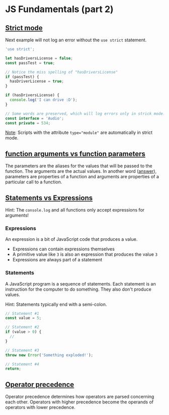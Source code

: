 # JS Fundamentals (part 2)

## [Strict mode](https://developer.mozilla.org/en-US/docs/Web/JavaScript/Reference/Strict_mode)

Next example will not log an error without the `use strict` statement.

```js
'use strict';

let hasDriversLicense = false;
const passTest = true;

// Notice the miss spelling of "hasDriversLicense"
if (passTest) {
  hasDriverLicense = true;
}

if (hasDriversLicense) {
  console.log('I can drive :D');
}

// Some words are preserved, which will log errors only in strick mode:
const interface = 'Audio';
const private = 534;
```

[Note](https://developer.mozilla.org/en-US/docs/Web/JavaScript/Reference/Strict_mode#strict_mode_for_modules): Scripts with the attribute `type="module"` are automatically in strict mode.

## [function arguments vs function parameters](https://stackoverflow.com/a/12874546)

The parameters are the aliases for the values that will be passed to the function. The arguments are the actual values. In another word ([answer](https://stackoverflow.com/a/12874589)), parameters are properties of a function and arguments are properties of a particular call to a function.

## [Statements vs Expressions](https://www.joshwcomeau.com/javascript/statements-vs-expressions/)

Hint: The `console.log` and all functions only accept expressions for arguments!

### Expressions

An expression is a bit of JavaScript code that produces a value.

- Expressions can contain expressions themselves
- A primitive value like `3` is also an expression that produces the value `3`
- Expressions are always part of a statement

### Statements

A JavaScript program is a sequence of statements. Each statement is an instruction for the computer to do something. They also don't produce values.

Hint: Statements typically end with a semi-colon.

```js
// Statement #1
const value = 5;

// Statement #2
if (value > 0) {
  //
}

// Statement #3
throw new Error('Something exploded!');

// Statement #4
return;
```

## [Operator precedence](https://developer.mozilla.org/en-US/docs/Web/JavaScript/Reference/Operators/Operator_precedence)

Operator precedence determines how operators are parsed concerning each other. Operators with higher precedence become the operands of operators with lower precedence.
